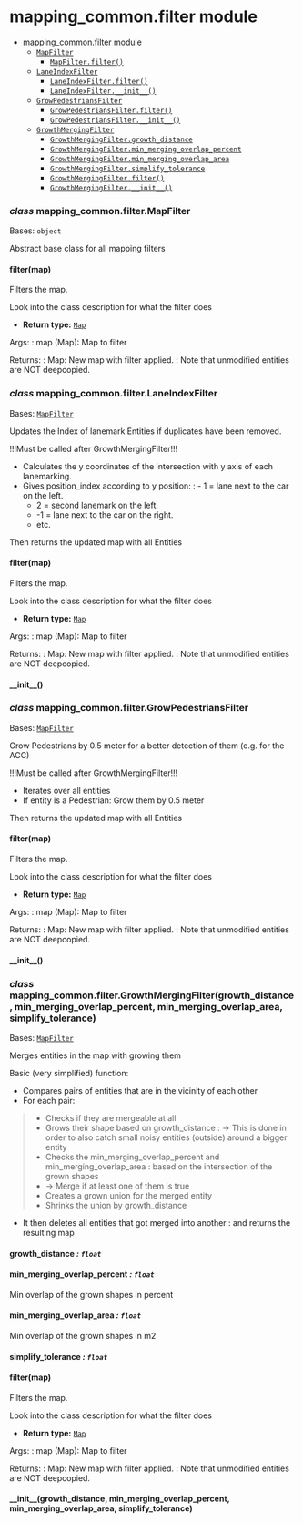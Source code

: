 # mapping_common.filter module

- [mapping_common.filter module]()
  - [`MapFilter`](#mapping_common.filter.MapFilter)
    - [`MapFilter.filter()`](#mapping_common.filter.MapFilter.filter)
  - [`LaneIndexFilter`](#mapping_common.filter.LaneIndexFilter)
    - [`LaneIndexFilter.filter()`](#mapping_common.filter.LaneIndexFilter.filter)
    - [`LaneIndexFilter.__init__()`](#mapping_common.filter.LaneIndexFilter.__init__)
  - [`GrowPedestriansFilter`](#mapping_common.filter.GrowPedestriansFilter)
    - [`GrowPedestriansFilter.filter()`](#mapping_common.filter.GrowPedestriansFilter.filter)
    - [`GrowPedestriansFilter.__init__()`](#mapping_common.filter.GrowPedestriansFilter.__init__)
  - [`GrowthMergingFilter`](#mapping_common.filter.GrowthMergingFilter)
    - [`GrowthMergingFilter.growth_distance`](#mapping_common.filter.GrowthMergingFilter.growth_distance)
    - [`GrowthMergingFilter.min_merging_overlap_percent`](#mapping_common.filter.GrowthMergingFilter.min_merging_overlap_percent)
    - [`GrowthMergingFilter.min_merging_overlap_area`](#mapping_common.filter.GrowthMergingFilter.min_merging_overlap_area)
    - [`GrowthMergingFilter.simplify_tolerance`](#mapping_common.filter.GrowthMergingFilter.simplify_tolerance)
    - [`GrowthMergingFilter.filter()`](#mapping_common.filter.GrowthMergingFilter.filter)
    - [`GrowthMergingFilter.__init__()`](#mapping_common.filter.GrowthMergingFilter.__init__)

<a id="mapping_common.filter.MapFilter"></a>

### *class* mapping_common.filter.MapFilter

Bases: `object`

Abstract base class for all mapping filters

<a id="mapping_common.filter.MapFilter.filter"></a>

#### filter(map)

Filters the map.

Look into the class description for what the filter does

* **Return type:**
  [`Map`](mapping_common.map.md#mapping_common.map.Map)

Args:
: map (Map): Map to filter

Returns:
: Map: New map with filter applied.
  : Note that unmodified entities are NOT deepcopied.

<a id="mapping_common.filter.LaneIndexFilter"></a>

### *class* mapping_common.filter.LaneIndexFilter

Bases: [`MapFilter`](#mapping_common.filter.MapFilter)

Updates the Index of lanemark Entities if duplicates have been removed.

!!!Must be called after GrowthMergingFilter!!!

- Calculates the y coordinates of the intersection with y axis of each lanemarking.
- Gives position_index according to y position:
  : - 1 = lane next to the car on the left.
    - 2 = second lanemark on the left.
    - -1 = lane next to the car on the right.
    - etc.

Then returns the updated map with all Entities

<a id="mapping_common.filter.LaneIndexFilter.filter"></a>

#### filter(map)

Filters the map.

Look into the class description for what the filter does

* **Return type:**
  [`Map`](mapping_common.map.md#mapping_common.map.Map)

Args:
: map (Map): Map to filter

Returns:
: Map: New map with filter applied.
  : Note that unmodified entities are NOT deepcopied.

<a id="mapping_common.filter.LaneIndexFilter.__init__"></a>

#### \_\_init_\_()

<a id="mapping_common.filter.GrowPedestriansFilter"></a>

### *class* mapping_common.filter.GrowPedestriansFilter

Bases: [`MapFilter`](#mapping_common.filter.MapFilter)

Grow Pedestrians by 0.5 meter for a better detection of them (e.g. for the ACC)

!!!Must be called after GrowthMergingFilter!!!

- Iterates over all entities
- If entity is a Pedestrian: Grow them by 0.5 meter

Then returns the updated map with all Entities

<a id="mapping_common.filter.GrowPedestriansFilter.filter"></a>

#### filter(map)

Filters the map.

Look into the class description for what the filter does

* **Return type:**
  [`Map`](mapping_common.map.md#mapping_common.map.Map)

Args:
: map (Map): Map to filter

Returns:
: Map: New map with filter applied.
  : Note that unmodified entities are NOT deepcopied.

<a id="mapping_common.filter.GrowPedestriansFilter.__init__"></a>

#### \_\_init_\_()

<a id="mapping_common.filter.GrowthMergingFilter"></a>

### *class* mapping_common.filter.GrowthMergingFilter(growth_distance, min_merging_overlap_percent, min_merging_overlap_area, simplify_tolerance)

Bases: [`MapFilter`](#mapping_common.filter.MapFilter)

Merges entities in the map with growing them

Basic (very simplified) function:
- Compares pairs of entities that are in the vicinity of each other
- For each pair:

> - Checks if they are mergeable at all
> - Grows their shape based on growth_distance
>   : -> This is done in order to also catch small noisy entities
>     (outside) around a bigger entity
> - Checks the min_merging_overlap_percent and min_merging_overlap_area
>   : based on the intersection of the grown shapes
> - -> Merge if at least one of them is true
> - Creates a grown union for the merged entity
> - Shrinks the union by growth_distance
- It then deletes all entities that got merged into another
  : and returns the resulting map

<a id="mapping_common.filter.GrowthMergingFilter.growth_distance"></a>

#### growth_distance *: `float`*

<a id="mapping_common.filter.GrowthMergingFilter.min_merging_overlap_percent"></a>

#### min_merging_overlap_percent *: `float`*

Min overlap of the grown shapes in percent

<a id="mapping_common.filter.GrowthMergingFilter.min_merging_overlap_area"></a>

#### min_merging_overlap_area *: `float`*

Min overlap of the grown shapes in m2

<a id="mapping_common.filter.GrowthMergingFilter.simplify_tolerance"></a>

#### simplify_tolerance *: `float`*

<a id="mapping_common.filter.GrowthMergingFilter.filter"></a>

#### filter(map)

Filters the map.

Look into the class description for what the filter does

* **Return type:**
  [`Map`](mapping_common.map.md#mapping_common.map.Map)

Args:
: map (Map): Map to filter

Returns:
: Map: New map with filter applied.
  : Note that unmodified entities are NOT deepcopied.

<a id="mapping_common.filter.GrowthMergingFilter.__init__"></a>

#### \_\_init_\_(growth_distance, min_merging_overlap_percent, min_merging_overlap_area, simplify_tolerance)
